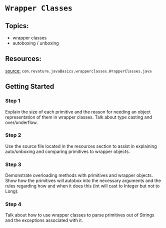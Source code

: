 # `Wrapper Classes`
## Topics: 
* wrapper classes
* autoboxing / unboxing

## Resources:
[source:](https://gitlab.com/revature_training/java-team/-/blob/master/java-standard-examples/java/src/main/java/com/revature/javaBasics/wrapperclasses/WrapperClasses.java) `com.revature.javaBasics.wrapperclasses.WrapperClasses.java`
## Getting Started
### Step 1
Explain the size of each primitive and the reason for needing an object representation of them in wrapper classes. Talk about type casting and over/underflow.
### Step 2
Use the source file located in the resources section to assist in explaining auto/unboxing and comparing primitives to wrapper objects.
### Step 3
Demonstrate overloading methods with primitives and wrapper objects. Show how the primitives will autobox into the necessary arguments and the rules regarding how and when it does this (int will cast to Integer but not to Long).
### Step 4
Talk about how to use wrapper classes to parse primitives out of Strings and the exceptions associated with it.